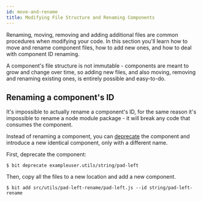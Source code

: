 ```yaml
---
id: move-and-rename
title: Modifying File Structure and Renaming Components
---
```


Renaming, moving, removing and adding additional files are common procedures when modifying your code. In this section you'll learn how to move and rename component files, how to add new ones, and how to deal with component ID renaming.

A component's file structure is not immutable - components are meant to grow and change over time, so adding new files, and also moving, removing and renaming existing ones, is entirely possible and easy-to-do.

## Renaming a component's ID

It's impossible to actually rename a component's ID, for the same reason it's impossible to rename a node module package - it will break any code that consumes the component.

Instead of renaming a component, you can [deprecate](/docs/apis/cli-all#deprecate) the component and introduce a new identical component, only with a different name.

First, deprecate the component:

```shell
$ bit deprecate exampleuser.utils/string/pad-left
```

Then, copy all the files to a new location and add a new component.

```shell
$ bit add src/utils/pad-left-rename/pad-left.js --id string/pad-left-rename
```